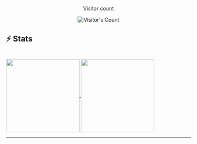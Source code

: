 <div align="center"> 
  <p>Visitor count</p>
  <img src="https://profile-counter.glitch.me/fatiasss/count.svg" alt="Visitor's Count" />
</div>

## ⚡️ Stats

<br>

<a href="#">
  <img height=200 align="center" src="https://github-readme-stats.vercel.app/api/top-langs/?username=fatiasss&layout=donut&theme=transparent" /> 
</a>

<a href="#">
  <img height=200 align="center" src="https://github-readme-stats.vercel.app/api?username=fatiasss&show_icons=true" /> 
</a>
<hr>

<!--
**fatiasss/fatiasss** is a ✨ _special_ ✨ repository because its `README.md` (this file) appears on your GitHub profile.

Here are some ideas to get you started:

- 🔭 I’m currently working on ...
- 🌱 I’m currently learning ...
- 👯 I’m looking to collaborate on ...
- 🤔 I’m looking for help with ...
- 💬 Ask me about ...
- 📫 How to reach me: ...
- 😄 Pronouns: ...
- ⚡ Fun fact: ...
-->
